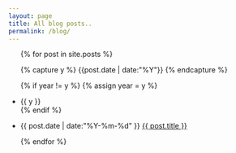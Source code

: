```yaml
---
layout: page
title: All blog posts..
permalink: /blog/
---
```


<ul class="listing">
{% for post in site.posts %}
  
  {% capture y %} {{post.date | date:"%Y"}} {% endcapture %}
  
  {% if year != y %}
    {% assign year = y %}
    <li class="listing-seperator">{{ y }}</li>
  {% endif %}
  
  <li class="listing-item">
    <time datetime="{{ post.date | date:"%Y-%m-%d" }}">{{ post.date | date:"%Y-%m-%d" }}</time>
    <a href="{{ post.url | prepend: site.baseurl }}" title="{{ post.title }}">{{ post.title }}</a>
  </li>

{% endfor %}
</ul>
